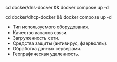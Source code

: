 cd docker/dns-docker && docker compose up -d

cd docker/dhcp-docker && docker compose up -d


- Тип используемого оборудования.
- Качество каналов связи.
- Загруженность сети.
- Средства защиты (антивирус, фаерволлы).
- Обработка данных серверами.
- Географическая удаленность.
